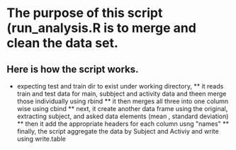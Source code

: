 # The purpose of this script (run_analysis.R is to merge and clean the data set.
## Here is how the script works.
* expecting test and train dir to exist under working directory, 
** it reads train and test data for main, subbject and activity data and theen merge those individually using rbind
** it then merges all three into one column wise using cbind
** next, it create another data frame using the original, extracting subject, and asked data elements (mean , standard deviation)
** then it add the appropriate headers for each column usng "names"
** finally, the script aggregate the data by Subject and Activiy and write using write.table
